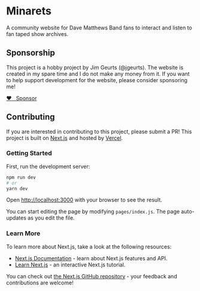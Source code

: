 # Minarets
A community website for Dave Matthews Band fans to interact and listen to fan taped show archives.

## Sponsorship
This project is a hobby project by Jim Geurts (@jgeurts). The website is created in my spare
time and I do not make any money from it. If you want to help support development for the website,
please consider sponsoring me!

<a href="https://github.com/sponsors/jgeurts" class="btn btn-block" role="button">:heart: &nbsp; Sponsor</a>

## Contributing
If you are interested in contributing to this project, please submit a PR! This project is built
on [Next.js](https://nextjs.org) and hosted by [Vercel](https://vercel.com).


### Getting Started

First, run the development server:

```bash
npm run dev
# or
yarn dev
```

Open [http://localhost:3000](http://localhost:3000) with your browser to see the result.

You can start editing the page by modifying `pages/index.js`. The page auto-updates as you edit the file.

### Learn More

To learn more about Next.js, take a look at the following resources:

- [Next.js Documentation](https://nextjs.org/docs) - learn about Next.js features and API.
- [Learn Next.js](https://nextjs.org/learn) - an interactive Next.js tutorial.

You can check out [the Next.js GitHub repository](https://github.com/vercel/next.js/) - your feedback and contributions are welcome!

